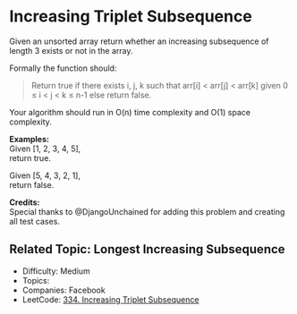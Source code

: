 # Increasing Triplet Subsequence

Given an unsorted array return whether an increasing subsequence of length 3 exists or not in the array.

Formally the function should:
> Return true if there exists i, j, k 
> such that arr[i] < arr[j] < arr[k] given 0 ≤ i < j < k ≤ n-1 else return false.

Your algorithm should run in O(n) time complexity and O(1) space complexity.

**Examples:**  
Given [1, 2, 3, 4, 5],  
return true.

Given [5, 4, 3, 2, 1],  
return false.

**Credits:**  
Special thanks to @DjangoUnchained for adding this problem and creating all test cases.

Related Topic: Longest Increasing Subsequence
---

* Difficulty: Medium
* Topics: 
* Companies: Facebook
* LeetCode: [334. Increasing Triplet Subsequence](https://leetcode.com/problems/increasing-triplet-subsequence/description/)
